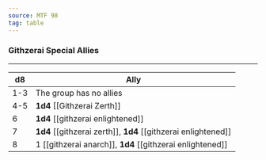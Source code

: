```yaml
---
source: MTF 98
tag: table
---
```


### Githzerai Special Allies
---
|d8|Ally|
|----|------------|
|1-3|The group has no allies|
|4-5|**1d4** [[Githzerai Zerth]]|
|6|**1d4** [[githzerai enlightened]]|
|7|**1d4** [[githzerai zerth]], **1d4** [[githzerai enlightened]]|
|8|1 [[githzerai anarch]], **1d4** [[githzerai enlightened]]|
